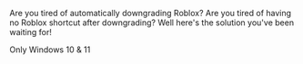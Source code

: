 Are you tired of automatically downgrading Roblox? Are you tired of having no Roblox shortcut after downgrading? Well here's the solution you've been waiting for!


Only Windows 10 & 11
